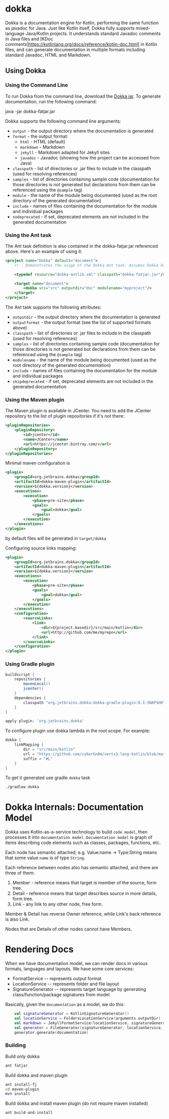 dokka
=====

Dokka is a documentation engine for Kotlin, performing the same function as javadoc for Java.
Just like Kotlin itself, Dokka fully supports mixed-language Java/Kotlin projects. It understands
standard Javadoc comments in Java files and [KDoc comments|https://kotlinlang.org/docs/reference/kotlin-doc.html] in Kotlin files,
and can generate documentation in multiple formats including standard Javadoc, HTML and Markdown.

## Using Dokka

### Using the Command Line

To run Dokka from the command line, download the [Dokka jar](https://github.com/Kotlin/dokka/releases/download/0.9.1/dokka-fatjar.jar).
To generate documentation, run the following command:

   java -jar dokka-fatjar.jar <source directories> <arguments>

Dokka supports the following command line arguments:

  * `output` - the output directory where the documentation is generated
  * `format` - the output format:
    * `html` - HTML (default)
    * `markdown` - Markdown
    * `jekyll` - Markdown adapted for Jekyll sites
    * `javadoc` - Javadoc (showing how the project can be accessed from Java)
  * `classpath` - list of directories or .jar files to include in the classpath (used for resolving references)
  * `samples` - list of directories containing sample code (documentation for those directories is not generated but declarations from them can be referenced using the `@sample` tag)
  * `module` - the name of the module being documented (used as the root directory of the generated documentation)
  * `include` - names of files containing the documentation for the module and individual packages
  * `nodeprecated` - if set, deprecated elements are not included in the generated documentation


### Using the Ant task

The Ant task definition is also contained in the dokka-fatjar.jar referenced above. Here's an example of using it:

```xml
<project name="Dokka" default="document">
    <!-- Demonstrates the usage of the Dokka Ant task. Assumes Dokka has already been compiled -->

    <typedef resource="dokka-antlib.xml" classpath="dokka-fatjar.jar"/>

    <target name="document">
        <dokka src="src" outputdir="doc" modulename="myproject"/>
    </target>
</project>
```

The Ant task supports the following attributes:

  * `outputdir` - the output directory where the documentation is generated
  * `outputformat` - the output format (see the list of supported formats above)
  * `classpath` - list of directories or .jar files to include in the classpath (used for resolving references)
  * `samples` - list of directories containing sample code (documentation for those directories is not generated but declarations from them can be referenced using the `@sample` tag)
  * `modulename` - the name of the module being documented (used as the root directory of the generated documentation)
  * `include` - names of files containing the documentation for the module and individual packages
  * `skipdeprecated` - if set, deprecated elements are not included in the generated documentation

### Using the Maven plugin

The Maven plugin is available in JCenter. You need to add the JCenter repository to the list of plugin repositories if it's not there:

```xml
<pluginRepositories>
    <pluginRepository>
        <id>jcenter</id>
        <name>JCenter</name>
        <url>https://jcenter.bintray.com/</url>
    </pluginRepository>
</pluginRepositories>
```

Minimal maven configuration is

```xml
<plugin>
    <groupId>org.jetbrains.dokka</groupId>
    <artifactId>dokka-maven-plugin</artifactId>
    <version>${dokka.version}</version>
    <executions>
        <execution>
            <phase>pre-site</phase>
            <goals>
                <goal>dokka</goal>
            </goals>
        </execution>
    </executions>
</plugin>
```

by default files will be generated in `target/dokka`

Configuring source links mapping:

```xml
<plugin>
    <groupId>org.jetbrains.dokka</groupId>
    <artifactId>dokka-maven-plugin</artifactId>
    <version>${dokka.version}</version>
    <executions>
        <execution>
            <phase>pre-site</phase>
            <goals>
                <goal>dokka</goal>
            </goals>
        </execution>
    </executions>
    <configuration>
        <sourceLinks>
            <link>
                <dir>${project.basedir}/src/main/kotlin</dir>
                <url>http://github.com/me/myrepo</url>
            </link>
        </sourceLinks>
    </configuration>
</plugin>
```

### Using Gradle plugin

```groovy
buildscript {
    repositories {
        mavenLocal()
        jcenter()
    }
    dependencies {
        classpath "org.jetbrains.dokka:dokka-gradle-plugin:0.1-SNAPSHOT"
    }
}

apply plugin: 'org.jetbrains.dokka'
```

To configure plugin use dokka lambda in the root scope. For example:

```groovy
dokka {
    linkMapping {
        dir = "src/main/kotlin"
        url = "https://github.com/cy6erGn0m/vertx3-lang-kotlin/blob/master/src/main/kotlin"
        suffix = "#L"
    }
}
```

To get it generated use gradle `dokka` task

```bash
./gradlew dokka
```


Dokka Internals: Documentation Model
=====

Dokka uses Kotlin-as-a-service technology to build `code model`, then processes it into `documentation model`.
`Documentation model` is graph of items describing code elements such as classes, packages, functions, etc.

Each node has semantic attached, e.g. Value:name -> Type:String means that some value `name` is of type `String`.

Each reference between nodes also has semantic attached, and there are three of them:

1. Member - reference means that target is member of the source, form tree.
2. Detail - reference means that target describes source in more details, form tree.
3. Link - any link to any other node, free form.

Member & Detail has reverse Owner reference, while Link's back reference is also Link. 

Nodes that are Details of other nodes cannot have Members. 

Rendering Docs
====
When we have documentation model, we can render docs in various formats, languages and layouts. We have some core services:

* FormatService -- represents output format
* LocationService -- represents folder and file layout 
* SignatureGenerator -- represents target language by generating class/function/package signatures from model

Basically, given the `documentation` as a model, we do this:

```kotlin
    val signatureGenerator = KotlinSignatureGenerator() 
    val locationService = FoldersLocationService(arguments.outputDir)
    val markdown = JekyllFormatService(locationService, signatureGenerator)
    val generator = FileGenerator(signatureGenerator, locationService, markdown)
    generator.generate(documentation) 
```

### Building

Build only dokka

```bash
ant fatjar
```

Build dokka and maven plugin

```bash
ant install-fj
cd maven-plugin
mvn install
```

Build dokka and install maven plugin (do not require maven installed)
```bash
ant build-and-install
```

